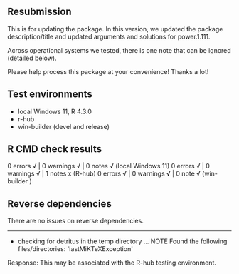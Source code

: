 ## Resubmission

This is for updating the package. In this version, we updated the package 
description/title and updated arguments and solutions for power.1.111.

Across operational systems we tested, there is one note that 
can be ignored (detailed below).

Please help process this package at your convenience! Thanks a lot! 

## Test environments
* local Windows 11, R 4.3.0
* r-hub
* win-builder (devel and release)

## R CMD check results
0 errors √ | 0 warnings √ | 0 notes √ (local Windows 11)
0 errors √ | 0 warnings √ | 1 notes x   (R-hub)
0 errors √ | 0 warnings √ | 0 note √  (win-builder )

## Reverse dependencies

There are no issues on reverse dependencies.

---
* checking for detritus in the temp directory ... NOTE
  Found the following files/directories:
    'lastMiKTeXException'

 Response: This may be associated with the R-hub testing environment.


